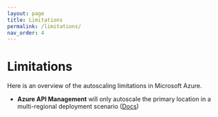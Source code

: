 ```yaml
---
layout: page
title: Limitations
permalink: /limitations/
nav_order: 4
---
```


# Limitations

Here is an overview of the autoscaling limitations in Microsoft Azure.

- **Azure API Management** will only autoscale the primary location in a multi-regional deployment scenario ([Docs](https://docs.microsoft.com/en-us/azure/api-management/api-management-howto-autoscale#azure-api-management-autoscale-limitations))